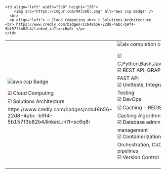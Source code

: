 <table align="center">
<tr>
<!--     <td align="center" width="200" height="300">
        <img src="https://seeklogo.com/images/H/html5-without-wordmark-color-logo-14D252D878-seeklogo.com.png" width="45" height="45" alt="HTML" />
      <br>HTML
    </td> -->
    <td align="left" width="220" height="170">
        <img src="https://imgur.com/4AlvAbl.png" alt="aws ccp Badge" />
      <br> 
      <p align="left"> ☑️ Cloud Computing <br> ☑️ Solutions Architecture <br> https://www.credly.com/badges/ccb48b56-22d8-4abc-b9f4-5b157f3b82b4/linked_in?t=sc6q8i </p>
    </td>
<!--  <td align="center" width="200" height="300">
        <img src="https://seeklogo.com/images/H/html5-without-wordmark-color-logo-14D252D878-seeklogo.com.png" width="45" height="45" alt="HTML" />
      <br>HTML
    </td> -->
        
   <td align="left" width="440" height="170">
        <img src="https://i.imgur.com/Cqitv3e.png" alt="alx completion cert" />
      <br> 
      <p 
              align="left" style="font-size: 16px;"> ☑️ C,Python,Bash,Javascript <br> ☑️ REST API, GRAPH QL, FAST API <br> ☑️ Unittests, Integration Testing <br> ☑️ DevOps <br> ☑️ Caching - REDIS, Caching Algorithms <br> ☑️ Database admin and management <br> ☑️ Containerization, Orchestration, CI/CD pipelines <br>  ☑️ Version Control - Git 
      </p>
    </td>

    <td align="left" width="220" height="170">
        <img src="https://imgur.com/4AlvAbl.png" alt="aws ccp Badge" />
      <br> 
      <p align="left"> ☑️ Cloud Computing <br> ☑️ Solutions Architecture <br> https://www.credly.com/badges/ccb48b56-22d8-4abc-b9f4-5b157f3b82b4/linked_in?t=sc6q8i </p>
    </td>
    
</tr>

<table align="center">
<tr>
 
      
</tr>
